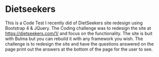 # Dietseekers
This is a Code Test I recently did of DietSeekers site redesign using Bootstrap 4 & JQuery.
The Coding challenge was to redesign the site at https://dietseekers.com/1/ and focus on the functionality. The site is buit with Bulma but you can rebuild it with any framework you wish. The challenge is to redesign the site and have the questions answered on the page print out the answers at the bottom of the page for the user to see.
